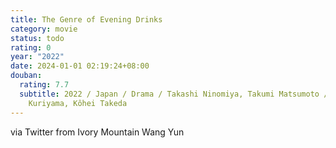 ```yaml
---
title: The Genre of Evening Drinks
category: movie
status: todo
rating: 0
year: "2022"
date: 2024-01-01 02:19:24+08:00
douban:
  rating: 7.7
  subtitle: 2022 / Japan / Drama / Takashi Ninomiya, Takumi Matsumoto / Chiaki
    Kuriyama, Kôhei Takeda
---
```


via Twitter from Ivory Mountain Wang Yun
